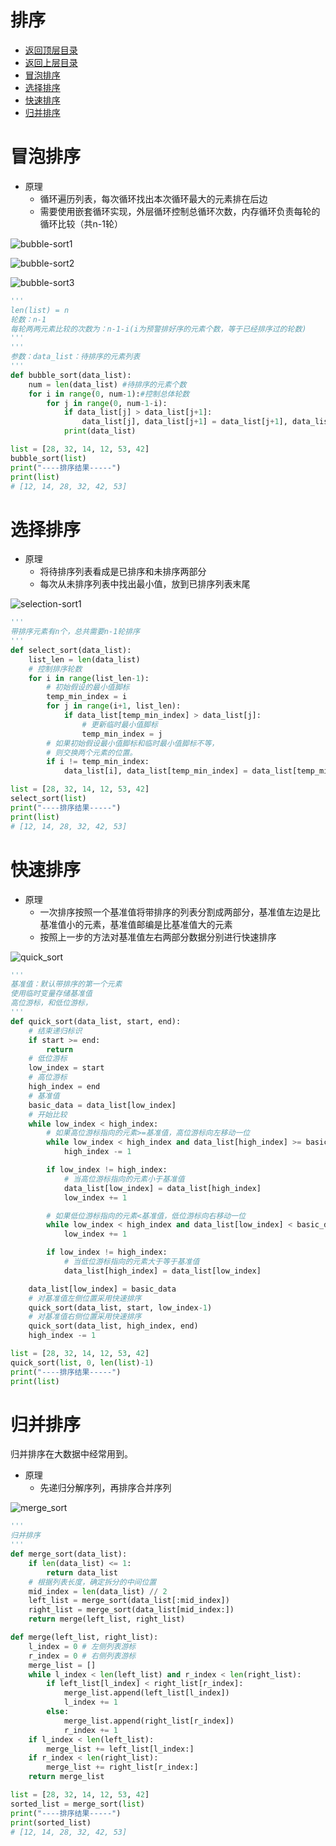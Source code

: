 # 排序

* [返回顶层目录](../../../../SUMMARY.md#目录)
* [返回上层目录](../application.md)
* [冒泡排序](#冒泡排序)
* [选择排序](#选择排序)
* [快速排序](#快速排序)
* [归并排序](#归并排序)

# 冒泡排序

- 原理
  - 循环遍历列表，每次循环找出本次循环最大的元素排在后边
  - 需要使用嵌套循环实现，外层循环控制总循环次数，内存循环负责每轮的循环比较（共n-1轮）

![bubble-sort1](pic/bubble-sort1.png)

![bubble-sort2](pic/bubble-sort2.png)

![bubble-sort3](pic/bubble-sort3.png)

```python
'''
len(list) = n
轮数：n-1
每轮两两元素比较的次数为：n-1-i(i为预警排好序的元素个数，等于已经排序过的轮数)
'''
'''
参数：data_list：待排序的元素列表
'''
def bubble_sort(data_list):
    num = len(data_list) #待排序的元素个数
    for i in range(0, num-1):#控制总体轮数
        for j in range(0, num-1-i):
            if data_list[j] > data_list[j+1]:
                data_list[j], data_list[j+1] = data_list[j+1], data_list[j]
            print(data_list)

list = [28, 32, 14, 12, 53, 42]
bubble_sort(list)
print("----排序结果-----")
print(list)
# [12, 14, 28, 32, 42, 53]
```

# 选择排序

- 原理
  - 将待排序列表看成是已排序和未排序两部分
  - 每次从未排序列表中找出最小值，放到已排序列表末尾

![selection-sort1](pic/selection-sort1.png)

```python
'''
带排序元素有n个，总共需要n-1轮排序
'''
def select_sort(data_list):
    list_len = len(data_list)
    # 控制排序轮数
    for i in range(list_len-1):
        # 初始假设的最小值脚标
        temp_min_index = i
        for j in range(i+1, list_len):
            if data_list[temp_min_index] > data_list[j]:
                # 更新临时最小值脚标
                temp_min_index = j
        # 如果初始假设最小值脚标和临时最小值脚标不等，
        # 则交换两个元素的位置。
        if i != temp_min_index:
            data_list[i], data_list[temp_min_index] = data_list[temp_min_index], data_list[i]

list = [28, 32, 14, 12, 53, 42]
select_sort(list)
print("----排序结果-----")
print(list)
# [12, 14, 28, 32, 42, 53]
```

# 快速排序

- 原理
  - 一次排序按照一个基准值将带排序的列表分割成两部分，基准值左边是比基准值小的元素，基准值邮编是比基准值大的元素
  - 按照上一步的方法对基准值左右两部分数据分别进行快速排序

![quick_sort](pic/quick_sort.png)

```python
'''
基准值：默认带排序的第一个元素
使用临时变量存储基准值
高位游标，和低位游标，
'''
def quick_sort(data_list, start, end):
    # 结束递归标识
    if start >= end:
        return
    # 低位游标
    low_index = start
    # 高位游标
    high_index = end
    # 基准值
    basic_data = data_list[low_index]
    # 开始比较
    while low_index < high_index:
        # 如果高位游标指向的元素>=基准值，高位游标向左移动一位
        while low_index < high_index and data_list[high_index] >= basic_data:
            high_index -= 1

        if low_index != high_index:
            # 当高位游标指向的元素小于基准值
            data_list[low_index] = data_list[high_index]
            low_index += 1

        # 如果低位游标指向的元素<基准值，低位游标向右移动一位
        while low_index < high_index and data_list[low_index] < basic_data:
            low_index += 1

        if low_index != high_index:
            # 当低位游标指向的元素大于等于基准值
            data_list[high_index] = data_list[low_index]

    data_list[low_index] = basic_data
    # 对基准值左侧位置采用快速排序
    quick_sort(data_list, start, low_index-1)
    # 对基准值右侧位置采用快速排序
    quick_sort(data_list, high_index, end)
    high_index -= 1

list = [28, 32, 14, 12, 53, 42]
quick_sort(list, 0, len(list)-1)
print("----排序结果-----")
print(list)
```

# 归并排序

归并排序在大数据中经常用到。

- 原理
  - 先递归分解序列，再排序合并序列

![merge_sort](pic/merge_sort.png)

```python
'''
归并排序
'''
def merge_sort(data_list):
    if len(data_list) <= 1:
        return data_list
    # 根据列表长度，确定拆分的中间位置
    mid_index = len(data_list) // 2
    left_list = merge_sort(data_list[:mid_index])
    right_list = merge_sort(data_list[mid_index:])
    return merge(left_list, right_list)

def merge(left_list, right_list):
    l_index = 0 # 左侧列表游标
    r_index = 0 # 右侧列表游标
    merge_list = []
    while l_index < len(left_list) and r_index < len(right_list):
        if left_list[l_index] < right_list[r_index]:
            merge_list.append(left_list[l_index])
            l_index += 1
        else:
            merge_list.append(right_list[r_index])
            r_index += 1
    if l_index < len(left_list):
        merge_list += left_list[l_index:]
    if r_index < len(right_list):
        merge_list += right_list[r_index:]
    return merge_list

list = [28, 32, 14, 12, 53, 42]
sorted_list = merge_sort(list)
print("----排序结果-----")
print(sorted_list)
# [12, 14, 28, 32, 42, 53]
```


